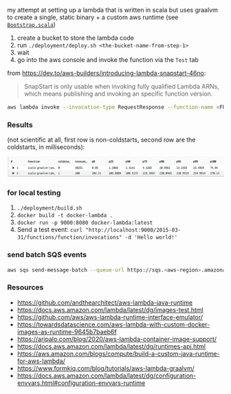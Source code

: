 my attempt at setting up a lambda that is written in scala but uses graalvm to create a single, static binary + a custom
aws runtime (see [`Bootstrap.scala`](./src/main/scala/example/Bootstrap.scala))

1. create a bucket to store the lambda code
2. run `./deployment/deploy.sh <the-bucket-name-from-step-1>`
3. wait
4. go into the aws console and invoke the function via the `Test` tab

from https://dev.to/aws-builders/introducing-lambda-snapstart-46no:
> SnapStart is only usable when invoking fully qualified Lambda ARNs, which means publishing and invoking an specific
> function version.

```sh
aws lambda invoke --invocation-type RequestResponse --function-name <FUNCTION_NAME>:<FUNCTION_VERSION> --cli-binary-format raw-in-base64-out --payload \"world\" outputfile.txt
```

### Results

(not scientific at all, first row is non-coldstarts, second row are the coldstarts, in milliseconds):

![Results](./results.png)

### for local testing

1. `./deployment/build.sh`
2. `docker build -t docker-lambda .`
3. `docker run -p 9000:8080 docker-lambda:latest`
4. Send a test event: `curl "http://localhost:9000/2015-03-31/functions/function/invocations" -d 'Hello world!'`

### send batch SQS events

```sh
aws sqs send-message-batch --queue-url https://sqs.<aws-region>.amazonaws.com/<aws-account-id>/test-queue --entries file://send-message-batch.json
```

### Resources

- https://github.com/andthearchitect/aws-lambda-java-runtime
- https://docs.aws.amazon.com/lambda/latest/dg/images-test.html
- https://github.com/aws/aws-lambda-runtime-interface-emulator/
- https://towardsdatascience.com/aws-lambda-with-custom-docker-images-as-runtime-9645b7baeb6f
- https://aripalo.com/blog/2020/aws-lambda-container-image-support/
- https://docs.aws.amazon.com/lambda/latest/dg/runtimes-api.html
- https://aws.amazon.com/blogs/compute/build-a-custom-java-runtime-for-aws-lambda/
- https://www.formkiq.com/blog/tutorials/aws-lambda-graalvm/
- https://docs.aws.amazon.com/lambda/latest/dg/configuration-envvars.html#configuration-envvars-runtime
